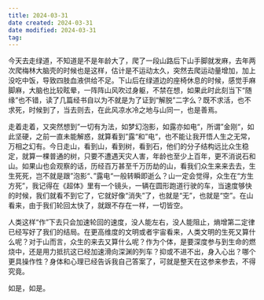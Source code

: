 ```yaml
---
title: 2024-03-31
date created: 2024-03-31
date modified: 2024-03-31
tag:
---
```

今天去走绿道，不知道是不是年龄大了，爬了一段山路后下山手脚就发麻，去年两次爬梅林大脑壳的时候也是这样，估计是不运动太久，突然去爬运动量增加，加上没吃中饭，导致四肢血液供给不足。下山后在绿道边的座椅休息的时候，感觉手麻脚麻，大脑也比较眩晕，一阵阵山风吹过身躯，不禁在想，如果此时此刻当下“随缘”也不错，读了几篇经书自以为不就是为了证到“解脱”二字么？既不求活，也不求死，时候到了，当去则去，在此风凉水冷之地与山同一，也是善焉。

走着走着，又突然想到”一切有为法，如梦幻泡影，如露亦如电“，所谓”金刚“，如此坚硬，之前一直未能解惑，就算看到”露“和”电“，也不能让我开悟人生之无常，万相之幻有。今日走山，看到山，看到树，看到石，他们的分子结构远比众生稳定，就算一棵普通的树，只要不遭遇天灾人害，年龄也至少上百年，更不消说石和山。如果山也会观察的话，历经百万甚至千万历劫的山，看我们众生来来去去，生生死死，岂不就是跟”泡影“、”露电“一般转瞬即逝么？山一定会觉得，众生在“方生方死”，我记得在《超体》里有一个镜头，一辆在圆形跑道行驶的车，当速度够快的时候，我们就看不到它了，它就好像“消失”了，也就是“无”，也就是“空”。在山看来，由于我们轮回太快了，就跟不存在一样，一切皆空。

人类这样“作”下去只会加速轮回的速度，没人能左右，没人能阻止，熵增第二定律已经写好了我们的结局。在更高维度的文明或者宇宙看来，人类文明的生死又算什么呢？对于山而言，众生的来去又算什么呢？作为个体，是要深度参与到生命的燃烧中，还是用力抵抗这已经加速滑向深渊的列车？抑或不进不出，身入心出？哪个更具操作性？身体和心理已经告诉我自己答案了，可就是整天在这参来参去，不得究竟。

如是，如是。